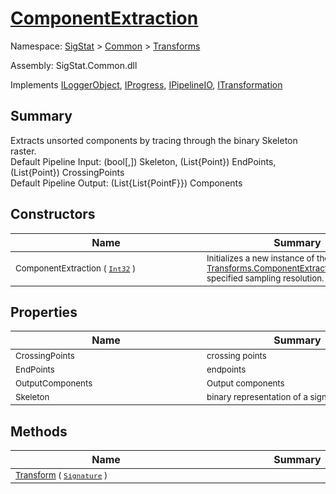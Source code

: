 # [ComponentExtraction](./ComponentExtraction.md)

Namespace: [SigStat]() > [Common](./../README.md) > [Transforms](./README.md)

Assembly: SigStat.Common.dll

Implements [ILoggerObject](./../ILoggerObject.md), [IProgress](./../Helpers/IProgress.md), [IPipelineIO](./../Pipeline/IPipelineIO.md), [ITransformation](./../ITransformation.md)

## Summary
Extracts unsorted components by tracing through the binary Skeleton raster.  <br>Default Pipeline Input: (bool[,]) Skeleton, (List{Point}) EndPoints, (List{Point}) CrossingPoints<br>Default Pipeline Output: (List{List{PointF}}) Components

## Constructors

| Name | Summary | 
| --- | --- | 
| <sub>ComponentExtraction ( [`Int32`](https://docs.microsoft.com/en-us/dotnet/api/System.Int32) )</sub><div style="width: 290px">| <sub>Initializes a new instance of the [Transforms.ComponentExtraction](https://github.com/hargitomi97/sigstat/blob/master/docs/md/SigStat/Common/Transforms/ComponentExtraction.md) class with specified sampling resolution.</sub><div style="width: 290px">| <br>


## Properties

| Name | Summary | 
| --- | --- | 
| <sub>CrossingPoints</sub><div style="width: 290px">| <sub>crossing points</sub><div style="width: 290px">| <br>
| <sub>EndPoints</sub><div style="width: 290px">| <sub>endpoints</sub><div style="width: 290px">| <br>
| <sub>OutputComponents</sub><div style="width: 290px">| <sub>Output components</sub><div style="width: 290px">| <br>
| <sub>Skeleton</sub><div style="width: 290px">| <sub>binary representation of a signature image</sub><div style="width: 290px">| <br>


## Methods

| Name | Summary | 
| --- | --- | 
| <sub>[Transform](./Methods/ComponentExtraction-100663565.md) ( [`Signature`](./../Signature.md) )</sub><div style="width: 290px">| <sub></sub><div style="width: 290px">| <br>


